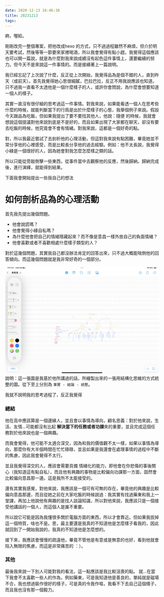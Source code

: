 ```yaml
---
date: 2020-12-13 16:46:38
title: 20231213
tags:
---
```

痾，喔給。

剛剛改完一整個專案，把他改成hexo 的方式，只不過過程雖然不麻煩，但介於明天要考試，然後等等一節要來家裡喝酒，所以我會覺得有點小趕。我覺得這個應該也可以開一篇說，就是為什麼對我來說成績沒有起色這件事情上，還要繼續的努力。但今天不是來說這一件事情的。而是接續著上一篇說明。

我已經忘記了上次說了什麼，反正從上次開始，我覺得品為是個不錯的人，直到昨天（或前天）。首先我覺得她心思很細膩，巴拉巴拉，反正不用我說應該也知道。只不過我一直看不太透他是一個什麼樣子的人，或許你會問說，為什麼會想要知道一個人的樣子。

其實一直沒有很仔細的思考過這一件事情。對我來說，如果能看透一個人在思考些什麼的時候，就能判斷當下的行爲是出於什麼樣子的心態，我舉個例子來說。假設今天跟品為吃飯，但如果我提出了要不要找其他人，他說：隨便 的時候，我就會想說這個提議對他來說到底是不是好的，而且如果出現了大家都在聊天，卻沒有要去吃飯的時候，他究竟會不會有情緒。對我來說，這都是一個好奇的點。

對，所以我最近嘗試了去剖析他的心理活動，但這對我來說有點困難，畢竟她並不常分享他的心裡感受，而是比較長分享他的過去經驗。例如：他不太長說，我覺得小綠是一個很好的人，因為她會對我怎麼怎麼樣之類的話。

所以只能從旁敲側擊一些東西，從事件當中去觀察他的反應，然後歸納。歸納完成後，進行演繹，就能得到結果。

下面我會開始提出一些我自己的想法

# 如何剖析品為的心理活動
首先我先提出幾個問題。

- 他會說謊嗎？
- 他會覺得小綠自私嗎？
- 為什麼他會把自己的情緒隱藏起來？而不像是意昌一樣外放自己的負面情緒？
- 他會喜歡或者不喜歡相處什麼樣子類型的人？

對於這幾個問題，其實我自己都沒辦法肯定的回答出來，只不過大概能喘側他的回答傾向。而這幾個問題就是我非常好奇的一個部分。


![](./photos/IMG_0260.png)
說明：這一張圖是我基於他所講過的話，所繪製出來的一張用結構化思維的方式統整的圖。從下至上分別為 `事實 - 結論 - 統整`。

我就不說明我的思考過程了，反正我覺得

### 總結
他在高中應該算是一個邊緣人，並且會以事情為導向，顧名思義：對於他來說，生活、友情...可能都沒有比起 **解決當下的任務或者功課**來的重要，並且完成這個任務對於他來說也是一個興趣。

而我會覺得，他可能不太適合深交，因為和我的價值觀不太一樣，如果以事情為導向，那麼你有大半個時間在忙忙碌碌，並且如果是我還會在處理事情的過程中不斷的焦慮，因此我會覺得不太行。

並且我覺得深交的人，應該會需要具備 情緒化的能力，即他會在你悲傷的事後關心（我知道這有點自私），而且他有興趣的事物是比較偏向功課那一方面，固然會比較偏向意昌那一邊。這是我所不太能接受的。

還有其實我感覺，對他來說，我應該是一個可有可無的存在，畢竟他的興趣是比較偏向意昌那邊，而且從她之前在大家吃飯的時候說過：我其實有找過藥東和我上一堂課，再加上他說他有興趣的是找人談論知識，所以對他來說，我應該只是一個接受他講話的一個人，而這個人是誰不重要。

所以說它可能是因為我懂很多關於電腦方面的東西，所以才會靠近。但如果我拔掉這一個特質，啥也不是。恩，最主要還是我真的不知道他是怎麼樣子看我的，因此就回到了一開始我說的，我真的不知道他是怎麼想的。

接下來，我應該會慢慢的疏遠他，畢竟不管他是有意或是無意的也好，看到他就會陷入無限的焦慮，而這是非常痛苦的 ：）。
### 其他
最後我來說一下別人可能對我的看法，這一點應該是我比較沮喪的點。
就...在當下我會不太喜歡一些人的作為，例如藥東，可是我知道他是善良的，單純就是磁場不合，我也想過裝作很好的樣子，可是真的令我作嘔，我看不下去自己這個樣子，而且我也沒有那一個毅力。










